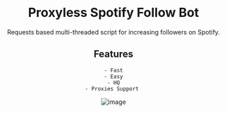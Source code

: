 <br/>
<div align="center">

  # Proxyless Spotify Follow Bot
 Requests based multi-threaded script for increasing followers on Spotify.
  
  ## Features

    - Fast
    - Easy
    - HQ
    - Proxies Support 
  ![image](https://user-images.githubusercontent.com/102762968/161622560-22f88eae-709e-4c07-a66e-8147dd3d43dd.png)
</div>
